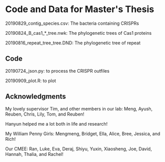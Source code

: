 # Code and Data for Master's Thesis

20190829_contig_species.csv: The bacteria containing CRISPRs

20190824_B_cas1_*_tree.nwk: The phylogenetic trees of Cas1 proteins

20190816_repeat_tree_tree.DND: The phylogenetic tree of repeat

## Code
20190724_json.py: to process the CRISPR outfiles 

20190909_plot.R: to plot

## Acknowledgments
My lovely supervisor Tim, and other members in our lab: Meng, Ayush, Reuben, Chris, Lily, Tom, and Reuben!

Hanyun helped me a lot both in life and research!

My William Penny Girls: Mengmeng, Bridget, Ella, Alice, Bree, Jessica, and Rich!

Our CMEE: Ran, Luke, Eva, Deraj, Shiyu, Yuxin, Xiaosheng, Joe, David, Hannah, Thalia, and Rachel!
